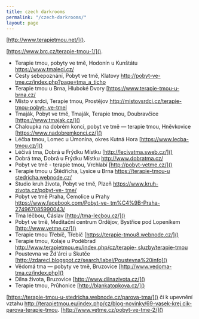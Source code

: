 ```yaml
---
title: czech darkrooms
permalink: "/czech-darkrooms/"
layout: page
---
```


[http://www.terapietmou.net/]().

[https://www.brc.cz/terapie-tmou-1/]().

   -  Terapie tmou, pobyty ve tmě, Hodonín u Kunštátu [https://www.tmaleci.cz/ ]()
   -  Cesty  sebepoznání, Pobyt  ve   tmě,   Klatovy  [http://pobyt-ve- 
      tme.cz/index.php?page=tma_a_ticho]()
   -  Terapie tmou u Brna, Hluboké Dvory [https://www.terapie-tmou-u-brna.cz/
   - Místo v srdci, Terapie tmou, Prostějov [http://mistovsrdci.cz/terapie-tmou-pobyt- 
     ve-tmel]()
   - Tmaják, Pobyt ve tmě,  Tmaják, Terapie tmou, Doubravčice 
     [https://www.tmajak.cz/]()
   - Chaloupka na dobrém konci, pobyt ve tmě — terapie tmou, Hněvkovice 
     [https://www.nadobremkonci.cz/]()
   - Léčba tmou, Lomec u Úmonína, okres Kutná Hora [https://www.lecba-tmou.cz/]()
   - Léčivá tma, Dobrá u Frýdku Místku [http://lecivatma.sweb.cz/]()
   - Dobrá tma, Dobrá u Frýdku Místku [http://www.dobratma.cz/ ]()
   - Pobyt ve tmě - terapie tmou, Vrchlabí [http://pobyt-vetme.cz/]()
   - Terapie tmou u Štědřicha, Lysice u Brna [https://terapie-tmou-u 
     stedricha.webnode.cz/]()
   - Studio kruh života, Pobyt ve tmě, Plzeň [https://www.kruh-zivota.cz/pobyt-ve- 
     tme/]()
   - Pobyt ve tmě Praha, Čemolice u Prahy [https://www.facebook.com/Pobyt-ve- 
     tm%C4%9B-Praha-274967085990043/]()
   - Tma léčbou, Čáslav [http://tma-lecbou.cz/]()
   - Pobyt ve tmě, Meditační centrum Ordějov, Bystřice pod Lopeníkem 
     [http://www.vetme.cz/]()
   - Terapie tmou Třebíč, Třebíč [https://terapie-tmou8.webnode.cz/]()
   - Terapie tmou, Kolaje u Poděbrad [http://www.terapietmou.eu/index.php/cz/terapie- 
     sluzby/terapie-tmou]()
   - Poustevna      ve        Žd'árci      u         Skutče 
     [http://zdarecl.blogspot.cz/search/label/Poustevna%20info]()
   - Vědomá tma — pobyty ve tmě, Bruzovice [http://www.vedoma-tma.cz/index.php]()
   - Dílna života, Bruzovice [http://www.dilnazivota.cz/]()
   - Terapie tmou, Průhonice [http://blankatopkova.cz/]()

[https://terapie-tmou-u-stedricha.webnode.cz/parova-tma/]() či k upevnění vztahu 
[http://terapietmou.eu/index.php/cz/blog-novinky/69-vasek-krej cik-parova-terapie-tmou](). 
[http://www.vetme.cz/pobyt-ve-tme-2/]()

